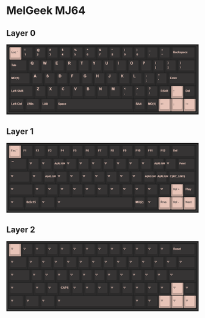 # MelGeek MJ64

## Layer 0
![layer0](melgeekmj64/layer0.png)

## Layer 1
![layer0](melgeekmj64/layer1.png)

## Layer 2
![layer0](melgeekmj64/layer2.png)